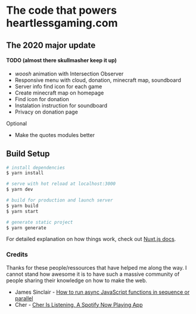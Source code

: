 # The code that powers heartlessgaming.com
## The 2020 major update
#### TODO (almost there skullmasher keep it up)
  - *woosh* animation with Intersection Observer
  - Responsive menu with cloud, donation, minecraft map, soundboard
  - Server info find icon for each game
  - Create minecraft map on homepage
  - Find icon for donation
  - Instalation instruction for soundboard
  - Privacy on donation page

  Optional
  - Make the quotes modules better

## Build Setup

```bash
# install dependencies
$ yarn install

# serve with hot reload at localhost:3000
$ yarn dev

# build for production and launch server
$ yarn build
$ yarn start

# generate static project
$ yarn generate
```

For detailed explanation on how things work, check out [Nuxt.js docs](https://nuxtjs.org).

### Credits

Thanks for these people/ressources that have helped me along the way. I cannot stand how awesome it is to have such a massive community of people sharing their knowledge on how to make the web.
  - James Sinclair - [How to run async JavaScript functions in sequence or parallel](https://jrsinclair.com/articles/2019/how-to-run-async-js-in-parallel-or-sequential/)
  - Cher - [Cher Is Listening, A Spotify Now Playing App](https://github.com/cherscarlett/cherislistening)
